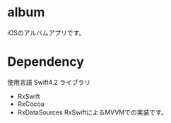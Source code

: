 # album
iOSのアルバムアプリです。


# Dependency
使用言語 Swift4.2
ライブラリ
- RxSwift
- RxCocoa
- RxDataSources
RxSwiftによるMVVMでの実装です。
